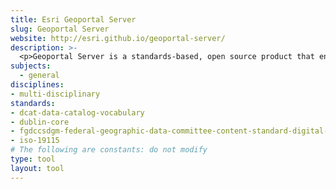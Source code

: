 ```yaml
---
title: Esri Geoportal Server
slug: Geoportal Server
website: http://esri.github.io/geoportal-server/
description: >-
  <p>Geoportal Server is a standards-based, open source product that enables discovery and use of geospatial resources including data and services.</p>
subjects:
  - general
disciplines:
- multi-disciplinary
standards:
- dcat-data-catalog-vocabulary
- dublin-core
- fgdccsdgm-federal-geographic-data-committee-content-standard-digital-ge
- iso-19115
# The following are constants: do not modify
type: tool
layout: tool
---
```

